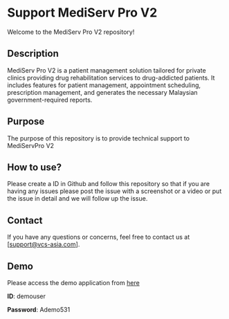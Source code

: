 # Support MediServ Pro V2

Welcome to the MediServ Pro V2 repository!

## Description
MediServ Pro V2 is a patient management solution tailored for private clinics providing drug rehabilitation services to drug-addicted patients. It includes features for patient management, appointment scheduling, prescription management, and generates the necessary Malaysian government-required reports.

## Purpose
The purpose of this repository is to provide technical support to MediServPro V2 

## How to use?
Please create a ID in Github and follow this repository so that if you are having any issues please post the issue with a screenshot or a video or put the issue in detail and we will follow up the issue.

## Contact
If you have any questions or concerns, feel free to contact us at [support@vcs-asia.com].

## Demo
Please access the demo application from [here](https://mspv2.vcs-asia.com)

**ID**: demouser

**Password**: Ademo531
